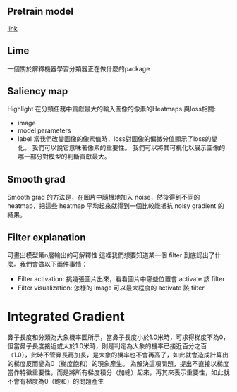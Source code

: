 ## Pretrain model
[link](https://drive.google.com/file/d/1CShZHsO8oAZwxQkMe7jRtEgSNb2w_OZu/edit)

## Lime 
一個關於解釋機器學習分類器正在做什麼的package

## Saliency map
Highlight 在分類任務中貢獻最大的輸入圖像的像素的Heatmaps
與loss相關:
* image
* model parameters
* label
當我們改變圖像的像素值時，loss對圖像的偏微分值顯示了loss的變化。 我們可以說它意味著像素的重要性。 我們可以將其可視化以展示圖像的哪一部分對模型的判斷貢獻最大。
## Smooth grad
Smooth grad 的方法是，在圖片中隨機地加入 noise，然後得到不同的 heatmap，把這些 heatmap 平均起來就得到一個比較能抵抗 noisy gradient 的結果。

## Filter explanation
可畫出模型第n層輸出的可解釋性
這裡我們想要知道某一個 filter 到底認出了什麼。我們會做以下兩件事情：
* Filter activation: 挑幾張圖片出來，看看圖片中哪些位置會 activate 該 filter
* Filter visualization: 怎樣的 image 可以最大程度的 activate 該 filter

# Integrated Gradient
鼻子長度和分類為大象機率圖所示，當鼻子長度小於1.0米時，可求得梯度不為0，但當鼻子長度接近或大於1.0米時，則是判定為大象的機率已接近百分之百（1.0），此時不管鼻長再加長，是大象的機率也不會再高了，如此就會造成計算出的梯度反而變為0（梯度飽和）的現象產生。
為解決這項問題，提出不直接以梯度當作特徵重要性，而是將所有梯度積分（加總）起來，再其來表示重要性，如此就不會有梯度為0（飽和）的問題產生